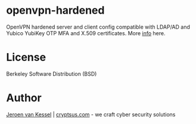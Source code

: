 # openvpn-hardened
OpenVPN hardened server and client config compatible with LDAP/AD and Yubico YubiKey OTP MFA and X.509 certificates. More [info](https://cryptsus.com/blog/securce-openvpn-setup-X509-LDAP-yubikey-2fa-authentication-Ubuntu18.04) here.

# License
Berkeley Software Distribution (BSD)

# Author
[Jeroen van Kessel](https://twitter.com/jeroenvkessel) | [cryptsus.com](https://cryptsus.com) - we craft cyber security solutions
